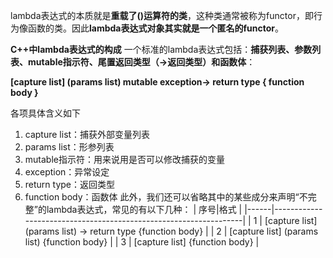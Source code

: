 lambda表达式的本质就是**重载了()运算符的类**，这种类通常被称为functor，即行为像函数的类。因此**lambda表达式对象其实就是一个匿名的functor**。

**C++中lambda表达式的构成**
一个标准的lambda表达式包括：**捕获列表、参数列表、mutable指示符、尾置返回类型（->返回类型）和函数体**：

**[capture list] (params list) mutable exception-> return type { function body }**

各项具体含义如下
 
1. capture list：捕获外部变量列表
2. params list：形参列表
3. mutable指示符：用来说用是否可以修改捕获的变量
4. exception：异常设定
5. return type：返回类型
6. function body：函数体
此外，我们还可以省略其中的某些成分来声明“不完整”的lambda表达式，常见的有以下几种：
| 序号|格式                                                                                        |
|------|------------------------------------------------------------------|
| 1     | [capture list] (params list) -> return type {function body} |
| 2     | [capture list] (params list) {function body}                          |
| 3     | [capture list] {function body}                                               |

<!--stackedit_data:
eyJoaXN0b3J5IjpbLTEwNTIxMjIxODUsOTQ2NTM0NzUzLDE1OT
E0MzQwMzddfQ==
-->